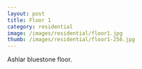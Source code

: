 ```yaml
---
layout: post
title: Floor 1
category: residential
image: /images/residential/floor1.jpg
thumb: /images/residential/floor1-256.jpg
---
```

Ashlar bluestone floor.
